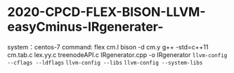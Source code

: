 # 2020-CPCD-FLEX-BISON-LLVM-easyCminus-IRgenerater-
system：centos-7
command:
flex cm.l
bison -d cm.y
g++ -std=c++11 cm.tab.c lex.yy.c treenodeAPI.c IRgenerator.cpp -o IRgenerator `llvm-config --cflags --ldflags` `llvm-config --libs` `llvm-config --system-libs`
